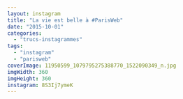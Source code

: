 ```yaml
---
layout: instagram
title: "La vie est belle à #ParisWeb"
date: "2015-10-01"
categories: 
  - "trucs-instagrammes"
tags: 
  - "instagram"
  - "parisweb"
coverImage: 11950599_1079795275388770_1522090349_n.jpg
imgWidth: 360
imgHeight: 360
instagram: 8S3Ij7ymeK
---
```

